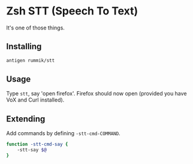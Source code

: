 # Zsh STT (Speech To Text)
It's one of those things.

## Installing
```sh
antigen rummik/stt
```

## Usage
Type `stt`, say 'open firefox'.  Firefox should now open (provided you have
VoX and Curl installed).

## Extending
Add commands by defining `-stt-cmd-COMMAND`.

```sh
function -stt-cmd-say {
	-stt-say $@
}
```

